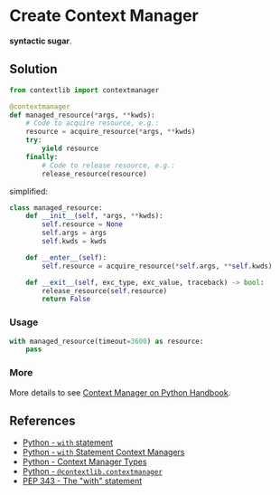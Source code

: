 # Create Context Manager

**syntactic sugar**.

## Solution

```python
from contextlib import contextmanager

@contextmanager
def managed_resource(*args, **kwds):
    # Code to acquire resource, e.g.:
    resource = acquire_resource(*args, **kwds)
    try:
        yield resource
    finally:
        # Code to release resource, e.g.:
        release_resource(resource)
```

simplified:

```python
class managed_resource:
    def __init__(self, *args, **kwds):
        self.resource = None
        self.args = args
        self.kwds = kwds

    def __enter__(self):
        self.resource = acquire_resource(*self.args, **self.kwds)

    def __exit__(self, exc_type, exc_value, traceback) -> bool:
        release_resource(self.resource)
        return False
```

### Usage

```python
with managed_resource(timeout=3600) as resource:
    pass
```

### More

More details to see [Context Manager on Python Handbook](https://leven-cn.github.io/python-handbook/recipes/core/context_manager).

## References

- [Python - `with` statement](https://docs.python.org/3/reference/compound_stmts.html#the-with-statement)
- [Python - `with` Statement Context Managers](https://docs.python.org/3/reference/datamodel.html#context-managers)
- [Python - Context Manager Types](https://docs.python.org/3/library/stdtypes.html#typecontextmanager)
- [Python - `@contextlib.contextmanager`](https://docs.python.org/3/library/contextlib.html#contextlib.contextmanager)
- [PEP 343 - The "with" statement](https://peps.python.org/pep-0343/)
